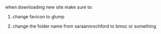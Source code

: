 when downloading new site make sure to:
1. change favicon to glump
<!-- 2. change all the https://saraannrochford.wixsite.com/glump links to https://bmoc.apoez.org on every page -->
<!-- 2. change the index.html to just be a picture of glump -->
2. change the folder name from saraannrochford to bmoc or something